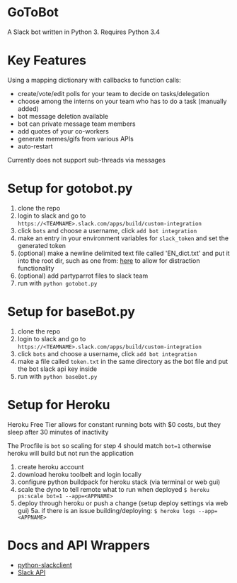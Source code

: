 # GoToBot
A Slack bot written in Python 3.
Requires Python 3.4


# Key Features
Using a mapping dictionary with callbacks to function calls:
- create/vote/edit polls for your team to decide on tasks/delegation
- choose among the interns on your team who has to do a task (manually added)
- bot message deletion available
- bot can private message team members
- add quotes of your co-workers
- generate memes/gifs from various APIs
- auto-restart


Currently does not support sub-threads via messages


# Setup for gotobot.py
1. clone the repo
2. login to slack and go to `https://<TEAMNAME>.slack.com/apps/build/custom-integration`
3. click `bots` and choose a username, click `add bot integration`
4. make an entry in your environment variables for `slack_token` and set the generated token
5. (optional) make a newline delimited text file called 'EN_dict.txt' and put it into the root dir, such as one from: [here](https://github.com/dwyl/english-words) to allow for distraction functionality
6. (optional) add partyparrot files to slack team
7. run with `python gotobot.py`

# Setup for baseBot.py
1. clone the repo
2. login to slack and go to `https://<TEAMNAME>.slack.com/apps/build/custom-integration`
3. click `bots` and choose a username, click `add bot integration`
4. make a file called `token.txt` in the same directory as the bot file and put the bot slack api key inside
5. run with `python baseBot.py`

# Setup for Heroku

Heroku Free Tier allows for constant running bots with $0 costs, but they sleep after 30 minutes of inactivity

The Procfile is `bot` so scaling for step 4 should match `bot=1` otherwise heroku will build but not run the application

1. create heroku account
2. download heroku toolbelt and login locally
3. configure python buildpack for heroku stack (via terminal or web gui)
4. scale the dyno to tell remote what to run when deployed `$ heroku ps:scale bot=1 --app=<APPNAME>`
5. deploy through heroku or push a change (setup deploy settings via web gui)
5a. if there is an issue building/deploying: `$ heroku logs --app=<APPNAME>`


# Docs and API Wrappers
- [python-slackclient](https://github.com/slackhq/python-slackclient)
- [Slack API](https://api.slack.com/)
